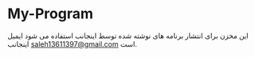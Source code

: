 # My-Program
این مخزن برای انتشار برنامه های نوشته شده توسط اینجانب استفاده می شود
ایمیل اینجانب saleh13611397@gmail.com است.
